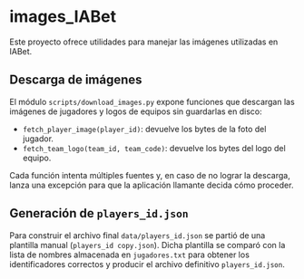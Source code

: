 # images_IABet

Este proyecto ofrece utilidades para manejar las imágenes utilizadas en IABet.

## Descarga de imágenes

El módulo `scripts/download_images.py` expone funciones que descargan las
imágenes de jugadores y logos de equipos sin guardarlas en disco:

- `fetch_player_image(player_id)`: devuelve los bytes de la foto del jugador.
- `fetch_team_logo(team_id, team_code)`: devuelve los bytes del logo del equipo.

Cada función intenta múltiples fuentes y, en caso de no lograr la descarga,
lanza una excepción para que la aplicación llamante decida cómo proceder.

## Generación de `players_id.json`

Para construir el archivo final `data/players_id.json` se partió de una plantilla
manual (`players_id copy.json`). Dicha plantilla se comparó con la lista de
nombres almacenada en `jugadores.txt` para obtener los identificadores
correctos y producir el archivo definitivo `players_id.json`.

